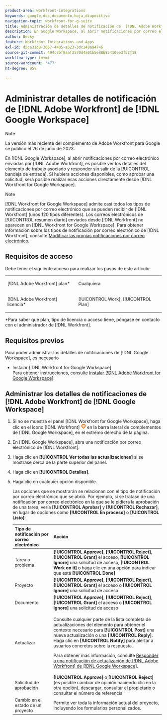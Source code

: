 ```yaml
---
product-area: workfront-integrations
keywords: google,doc,documento,hoja,diapositiva
navigation-topic: workfront-for-g-suite
title: Administración de detalles de notificación de  [!DNL Adobe Workfront]  de Google Workspace
description: En Google Workspace, al abrir notificaciones por correo electrónico enviadas por Adobe  [!DNL Workfront] , es posible ver los detalles del elemento de trabajo asociado y responder sin salir de la bandeja de entrada. Si hubiera acciones disponibles, como aprobar una solicitud, será posible realizarlas directamente desde Workfront para Google Workspace.
author: Becky
feature: Workfront Integrations and Apps
exl-id: d5ca31d8-3667-4405-a523-3dc248a94746
source-git-commit: 494c7bf8aaf3570d4a01b5e88b85410ee3f52f18
workflow-type: tm+mt
source-wordcount: '477'
ht-degree: 95%

---
```


# Administrar detalles de notificación de [!DNL Adobe Workfront] de [!DNL Google Workspace]

>[!NOTE]
>
>La versión más reciente del complemento de Adobe Workfront para Google se publicó el 26 de junio de 2023.

En [!DNL Google Workspace], al abrir notificaciones por correo electrónico enviadas por [!DNL Adobe Workfront], es posible ver los detalles del elemento de trabajo asociado y responder sin salir de la [!UICONTROL bandeja de entrada]. Si hubiera acciones disponibles, como aprobar una solicitud, será posible realizar esas acciones directamente desde [!DNL Workfront for Google Workspace].

>[!NOTE]
>
> [!DNL Workfront for Google Workspace] admite casi todos los tipos de notificaciones por correo electrónico que se pueden recibir de [!DNL Workfront] (unos 120 tipos diferentes). Los correos electrónicos de [!UICONTROL resumen diario] enviados desde [!DNL Workfront] no aparecen en [!DNL Workfront for Google Workspace]. Para obtener información sobre los tipos de notificación por correo electrónico de [!DNL Workfront], consulte [Modificar las propias notificaciones por correo electrónico](../../workfront-basics/using-notifications/activate-or-deactivate-your-own-event-notifications.md).

## Requisitos de acceso

Debe tener el siguiente acceso para realizar los pasos de este artículo:

<table style="table-layout:auto"> 
 <col> 
 <col> 
 <tbody> 
  <tr> 
   <td role="rowheader">[!DNL Adobe Workfront] plan*</td> 
   <td> <p>Cualquiera</p> </td> 
  </tr> 
  <tr> 
   <td role="rowheader">[!DNL Adobe Workfront] licencia*</td> 
   <td> <p>[!UICONTROL Work], [!UICONTROL Plan]</p> </td> 
  </tr> 
  </tbody> 
</table>

&#42;Para saber qué plan, tipo de licencia o acceso tiene, póngase en contacto con el administrador de [!DNL Workfront].

## Requisitos previos

Para poder administrar los detalles de notificaciones de [!DNL Google Workspace], es necesario

* Instalar [!DNL Workfront for Google Workspace]\
   Para obtener instrucciones, consulte [Instalar [!DNL Adobe Workfront for Google Workspace]](../../workfront-integrations-and-apps/workfront-for-g-suite/install-workfront-for-gsuite.md).

## Administrar los detalles de notificaciones de [!DNL Adobe Workfront] de [!DNL Google Workspace]

1. Si no se muestra el panel [!DNL Workfront for Google Workspace], haga clic en el icono [!DNL Workfront] ![Workfront icon](assets/wf-lion-icon.png) en la barra lateral de complementos de [!DNL Google Workspace], en el extremo derecho de la página.
1. En [!DNL Google Workspace], abra una notificación por correo electrónico de [!DNL Workfront].
1. Haga clic en **[!UICONTROL Ver todas las actualizaciones]** si se mostrase cerca de la parte superior del panel.
1. Haga clic en **[!UICONTROL Detalles]**.
1. Haga clic en cualquier opción disponible.

   Las opciones que se mostrarán se relacionan con el tipo de notificación por correo electrónico que se abrió. Por ejemplo, si se tratase de una notificación por correo electrónico en la que se le pidiera la aprobación de una tarea, vería **[!UICONTROL Aprobar]** y **[!UICONTROL Rechazar]**, en lugar de opciones como **[!UICONTROL En proceso]** o **[!UICONTROL Listo]**:

   <table style="table-layout:auto"> 
    <col> 
    <col> 
    <thead> 
     <tr> 
      <th>Tipo de notificación por correo electrónico</th> 
      <th>Acción</th> 
     </tr> 
    </thead> 
    <tbody> 
     <tr> 
      <td>Tarea o problema</td> 
      <td><strong>[!UICONTROL Approve]</strong>, <strong>[!UICONTROL Reject]</strong>, <strong>[!UICONTROL Grant]</strong> el acceso, <strong>[!UICONTROL Ignore]</strong> una solicitud de acceso, <strong>[!UICONTROL Work on it]</strong> o haga clic en una opción para indicar que está <strong>[!UICONTROL Done]</strong></td> 
     </tr> 
     <tr> 
      <td>Proyecto</td> 
      <td><strong>[!UICONTROL Approve]</strong>, <strong>[!UICONTROL Reject]</strong>, <strong>[!UICONTROL Grant]</strong> el acceso o <strong>[!UICONTROL Ignore]</strong> una solicitud de acceso</td> 
     </tr> 
     <tr> 
      <td>Documento</td> 
      <td><strong>[!UICONTROL Approve]</strong>, <strong>[!UICONTROL Reject]</strong>, <strong>[!UICONTROL Grant]</strong> el acceso o <strong>[!UICONTROL Ignore]</strong> una solicitud de acceso</td> 
     </tr> 
     <tr> 
      <td>Actualizar </td> 
      <td> <p>Consulte cualquier parte de la lista completa de actualizaciones del elemento para obtener el contexto necesario para <strong>[!UICONTROL Post]</strong> una nueva actualización o una <strong>[!UICONTROL Reply]</strong>. Haga clic en <strong>[!UICONTROL Notify]</strong> para alertar a usuarios concretos sobre la respuesta. </p> <p>Para obtener más información, consulte <a href="../../workfront-integrations-and-apps/workfront-for-g-suite/reply-to-wf-update-notification-from-gsuite.md" class="MCXref xref">Responder a una notificación de actualización de [!DNL Adobe Workfront] de [!DNL Google Workspace]</a>.</p> </td> 
     </tr> 
     <tr> 
      <td>Solicitud de aprobación</td> 
      <td><strong>[!UICONTROL Approve]</strong> o <strong>[!UICONTROL Reject]</strong> (es posible cambiar de opinión haciendo clic en la otra opción), descargar, consultar el propietario o consultar el número de referencia</td> 
     </tr> 
     <tr> 
      <td>Cambio en el estado de un proyecto</td> 
      <td> Permite ver toda la información actual del proyecto, incluyendo los formularios personalizados. </td> 
     </tr> 
    </tbody> 
   </table>
